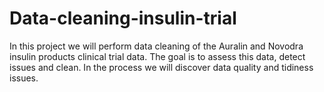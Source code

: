# Data-cleaning-insulin-trial
In this project we will perform data cleaning of the Auralin and Novodra insulin products clinical trial data. The goal is to assess this data, detect issues and clean.  In the process we will discover data quality and tidiness issues.

